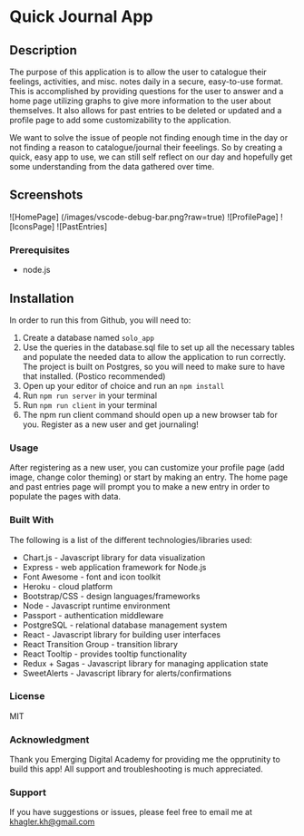 # Quick Journal App
## Description
The purpose of this application is to allow the user to catalogue their feelings, activities, and misc. notes daily in a secure, easy-to-use format.
This is accomplished by providing questions for the user to answer and a home page utilizing graphs to give more information to the user about themselves.
It also allows for past entries to be deleted or updated and a profile page to add some customizability to the application.

We want to solve the issue of people not finding enough time in the day or not finding a reason to catalogue/journal their feeelings. So by creating a quick, easy app to use, we can still self reflect on our day and hopefully get some understanding from the data gathered over time.

## Screenshots
![HomePage] (/images/vscode-debug-bar.png?raw=true)
![ProfilePage]
![IconsPage]
![PastEntries]


### Prerequisites
* node.js

## Installation
In order to run this from Github, you will need to:
1. Create a database named ```solo_app```
2. Use the queries in the database.sql file to set up all the necessary tables and populate the needed data to allow the application to run correctly. The project is built on Postgres, so you will need to make sure to have that installed. (Postico recommended)
3. Open up your editor of choice and run an ```npm install```
4. Run ```npm run server``` in your terminal
5. Run ```npm run client``` in your terminal
6. The npm run client command should open up a new browser tab for you. Register as a new user and get journaling!


### Usage
After registering as a new user, you can customize your profile page (add image, change color theming) or start by making an entry.
The home page and past entries page will prompt you to make a new entry in order to populate the pages with data.

### Built With
The following is a list of the different technologies/libraries used:
  * Chart.js - Javascript library for data visualization
  * Express - web application framework for Node.js
  * Font Awesome - font and icon toolkit
  * Heroku - cloud platform
  * Bootstrap/CSS - design languages/frameworks
  * Node - Javascript runtime environment
  * Passport - authentication middleware
  * PostgreSQL - relational database management system
  * React - Javascript library for building user interfaces
  * React Transition Group - transition library
  * React Tooltip - provides tooltip functionality
  * Redux + Sagas - Javascript library for managing application state
  * SweetAlerts - Javascript library for alerts/confirmations

### License
MIT

### Acknowledgment
Thank you Emerging Digital Academy for providing me the opprutinity to build this app! All support and troubleshooting is much appreciated.

### Support
If you have suggestions or issues, please feel free to email me at khagler.kh@gmail.com